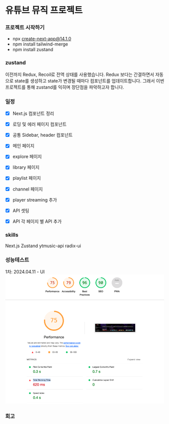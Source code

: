 # 유튜브 뮤직 프로젝트

### 프로젝트 시작하기
- npx create-next-app@14.1.0
- npm install tailwind-merge
- npm install zustand

### zustand
이전까지 Redux, Recoil로 전역 상태를 사용했습니다.
Redux 보다는 간결하면서 자동으로 state를 생성하고 state가 변경될 때마다 컴포넌트를 업데이트합니다.
그래서 이번 프로젝트를 통해 zustand를 익히며 장단점을 파악하고자 합니다.


### 일정
- [x] Next.js 컴포넌트 정리 
- [x] 로딩 및 에러 페이지 컴포넌트
- [x] 공통 Sidebar, header 컴포넌트
- [x] 메인 페이지
- [x] explore 페이지
- [x] library 페이지
- [x] playlist 페이지
- [x] channel 페이지
- [x] player streaming 추가
- [x] API 셋팅
- [x] API 각 페이지 별 API 추가


### skills
Next.js
Zustand
ytmusic-api
radix-ui

### 성능테스트
1차: 2024.04.11 - UI
<img src="./public/lighthouse-230411.png">


### 회고